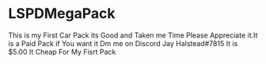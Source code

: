 # LSPDMegaPack
This is my First Car Pack its Good and Taken me Time Please Appreciate it.It is a Paid Pack if You want it Dm me on Discord Jay Halstead#7815 It is $5.00 It Cheap For My Fisrt Pack
